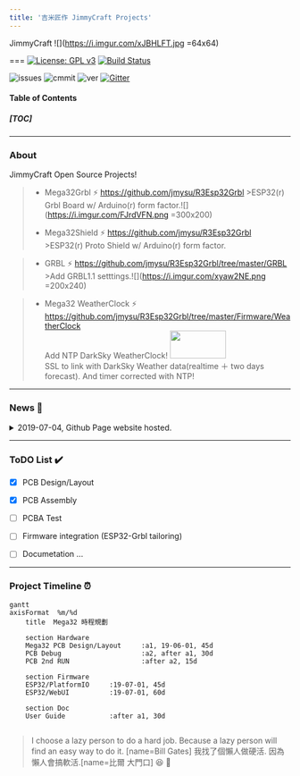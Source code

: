 ```yaml
---
title: '吉米匠作 JimmyCraft Projects'
---
```


JimmyCraft ![](https://i.imgur.com/xJBHLFT.jpg =64x64)

===
 [![License: GPL v3](https://img.shields.io/badge/License-GPLv3-blue.svg)](https://www.gnu.org/licenses/gpl-3.0)        [![Build Status](https://travis-ci.com/jmysu/R3Esp32Grbl.svg?branch=master)](https://travis-ci.com/jmysu/R3Esp32Grbl)

![issues](https://img.shields.io/github/issues/jmysu/R3Esp32Grbl.svg) ![cmmit](https://img.shields.io/github/last-commit/jmysu/R3Esp32Grbl.svg) ![ver](https://img.shields.io/github/manifest-json/v/jmysu/R3Esp32Grbl.svg) [![Gitter](https://badges.gitter.im/吉米匠作/community.svg)](https://gitter.im/吉米匠作/community?utm_source=badge&utm_medium=badge&utm_campaign=pr-badge)
<br>

#### Table of Contents
##### [TOC]

---
### About 

JimmyCraft Open Source Projects!
> * Mega32Grbl :zap: https://github.com/jmysu/R3Esp32Grbl
    >ESP32(r) Grbl Board w/ Arduino(r) form factor.![](https://i.imgur.com/FJrdVFN.png =300x200)
>
> * Mega32Shield :zap: https://github.com/jmysu/R3Esp32Grbl
    >ESP32(r) Proto Shield w/ Arduino(r) form factor.
>
    
> * GRBL :zap: https://github.com/jmysu/R3Esp32Grbl/tree/master/GRBL <br>
    >Add GRBL1.1 setttings.![](https://i.imgur.com/xyaw2NE.png =200x240)
 
> * Mega32 WeatherClock :zap: https://github.com/jmysu/R3Esp32Grbl/tree/master/Firmware/WeatherClock <br>
>Add NTP DarkSky WeatherClock! <img src="https://i.imgur.com/35qJUVX.gif" width="100" height="50" /><br>
>SSL to link with DarkSky Weather data(realtime ＋ two days forecast).
And timer corrected with NTP!


---
### News :newspaper: 
<details><summary>2019-07-04, Github Page website hosted.
  </summary>
  
>Both Mega32Grbl and Mega32Shield were hosted on Github-Page: https://jmysu.github.io/Mega32
>
>MK12 vapourware archived: https://github.com/jmysu/MK12
</details>
  
---
### ToDO List :heavy_check_mark: 
- [x] PCB Design/Layout
- [x] PCB Assembly
- [ ] PCBA Test
- [ ] Firmware integration (ESP32-Grbl tailoring)
- [ ] Documetation
...


---
### Project Timeline :alarm_clock: 
```mermaid
gantt
axisFormat  %m/%d
    title  Mega32 時程規劃

    section Hardware
    Mega32 PCB Design/Layout     :a1, 19-06-01, 45d
    PCB Debug                    :a2, after a1, 30d
    PCB 2nd RUN                  :after a2, 15d
    
    section Firmware
    ESP32/PlatformIO     :19-07-01, 45d
    ESP32/WebUI          :19-07-01, 60d
    
    section Doc
    User Guide           :after a1, 30d
```
```Read more about mermaid here: http://knsv.github.io/mermaid/

```
> I choose a lazy person to do a hard job. Because a lazy person will find an easy way to do it. [name=Bill Gates] 
> 我找了個懶人做硬活. 因為懶人會搞軟活.[name=比爾 大門口]
> :laughing: :100: 

